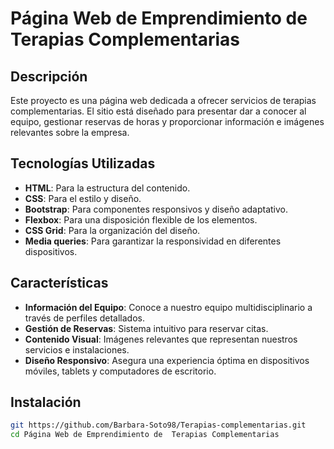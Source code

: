 # Página Web de Emprendimiento de  Terapias Complementarias

## Descripción
Este proyecto es una página web dedicada a ofrecer servicios de terapias complementarias. El sitio está diseñado para presentar dar a conocer al equipo, gestionar reservas de horas y proporcionar información e imágenes relevantes sobre la empresa.

## Tecnologías Utilizadas
- **HTML**: Para la estructura del contenido.
- **CSS**: Para el estilo y diseño.
- **Bootstrap**: Para componentes responsivos y diseño adaptativo.
- **Flexbox**: Para una disposición flexible de los elementos.
- **CSS Grid**: Para la organización del diseño.
- **Media queries**: Para garantizar la responsividad en diferentes dispositivos.

## Características
- **Información del Equipo**: Conoce a nuestro equipo multidisciplinario a través de perfiles detallados.
- **Gestión de Reservas**: Sistema intuitivo para reservar citas.
- **Contenido Visual**: Imágenes relevantes que representan nuestros servicios e instalaciones.
- **Diseño Responsivo**: Asegura una experiencia óptima en dispositivos móviles, tablets y computadores de escritorio.

## Instalación

```bash
git https://github.com/Barbara-Soto98/Terapias-complementarias.git
cd Página Web de Emprendimiento de  Terapias Complementarias
